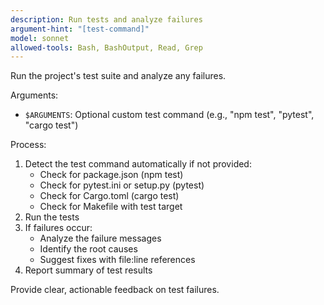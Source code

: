 ```yaml
---
description: Run tests and analyze failures
argument-hint: "[test-command]"
model: sonnet
allowed-tools: Bash, BashOutput, Read, Grep
---
```


Run the project's test suite and analyze any failures.

Arguments:
- `$ARGUMENTS`: Optional custom test command (e.g., "npm test", "pytest", "cargo test")

Process:
1. Detect the test command automatically if not provided:
   - Check for package.json (npm test)
   - Check for pytest.ini or setup.py (pytest)
   - Check for Cargo.toml (cargo test)
   - Check for Makefile with test target
2. Run the tests
3. If failures occur:
   - Analyze the failure messages
   - Identify the root causes
   - Suggest fixes with file:line references
4. Report summary of test results

Provide clear, actionable feedback on test failures.
